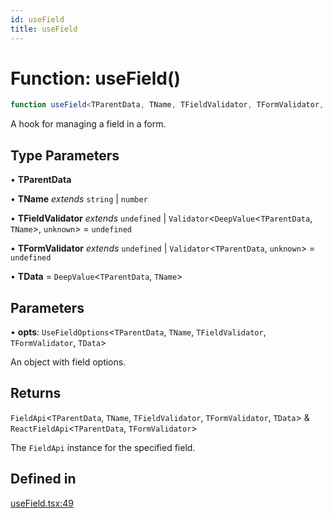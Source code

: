 ```yaml
---
id: useField
title: useField
---
```


# Function: useField()

```ts
function useField<TParentData, TName, TFieldValidator, TFormValidator, TData>(opts): FieldApi<TParentData, TName, TFieldValidator, TFormValidator, TData> & ReactFieldApi<TParentData, TFormValidator>
```

A hook for managing a field in a form.

## Type Parameters

• **TParentData**

• **TName** *extends* `string` \| `number`

• **TFieldValidator** *extends* `undefined` \| `Validator`\<`DeepValue`\<`TParentData`, `TName`\>, `unknown`\> = `undefined`

• **TFormValidator** *extends* `undefined` \| `Validator`\<`TParentData`, `unknown`\> = `undefined`

• **TData** = `DeepValue`\<`TParentData`, `TName`\>

## Parameters

• **opts**: `UseFieldOptions`\<`TParentData`, `TName`, `TFieldValidator`, `TFormValidator`, `TData`\>

An object with field options.

## Returns

`FieldApi`\<`TParentData`, `TName`, `TFieldValidator`, `TFormValidator`, `TData`\> & `ReactFieldApi`\<`TParentData`, `TFormValidator`\>

The `FieldApi` instance for the specified field.

## Defined in

[useField.tsx:49](https://github.com/TanStack/form/blob/096bbc41b8af89898a5cd7700fd416a5eaa03028/packages/react-form/src/useField.tsx#L49)
